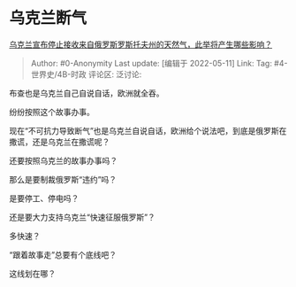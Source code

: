 # 乌克兰断气
[乌克兰宣布停止接收来自俄罗斯罗斯托夫州的天然气，此举将产生哪些影响？](https://www.zhihu.com/question/532273873/answer/2480777926)

> Author: #0-Anonymity
> Last update: [编辑于 2022-05-11]
> Link:
> Tag: #4-世界史/4B-时政
> 评论区:
> 泛讨论:

布查也是乌克兰自己自说自话，欧洲就全吞。

纷纷按照这个故事办事。

现在“不可抗力导致断气”也是乌克兰自说自话，欧洲给个说法吧，到底是俄罗斯在撒谎，还是乌克兰在撒谎呢？

还要按照乌克兰的故事办事吗？

那么是要制裁俄罗斯“违约”吗？

是要停工、停电吗？

还是要大力支持乌克兰“快速征服俄罗斯”？

多快速？

“跟着故事走”总要有个底线吧？

这线划在哪？
